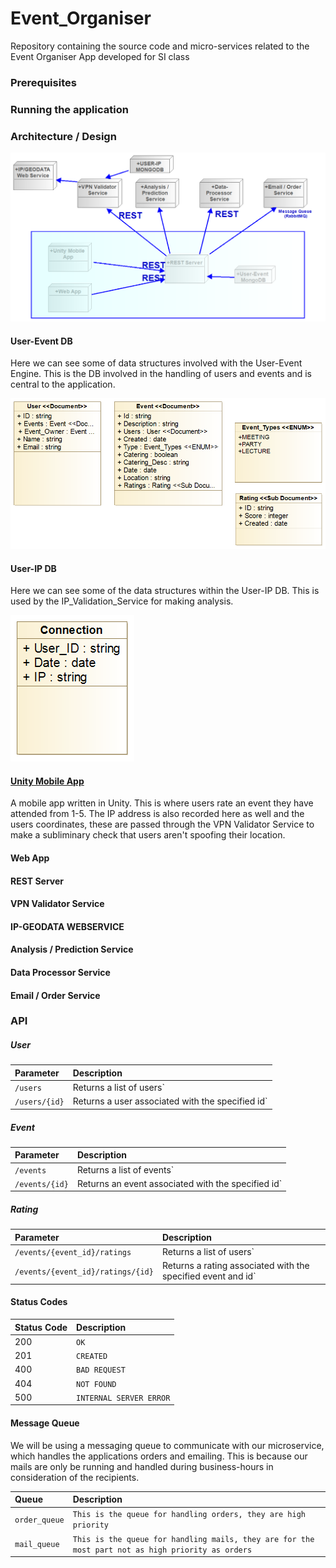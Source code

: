 # Event_Organiser
Repository containing the source code and micro-services related to the Event Organiser App developed for SI class

### Prerequisites
### Running the application
### Architecture / Design

![alt text](https://github.com/BananaHammocksCph/Event_Organiser/blob/master/img/Event_Organiser_Architecture.png "Architectural Overview of the Event_Organiser Application")

#### User-Event DB

Here we can see some of data structures involved with the User-Event Engine. 
This is the DB involved in the handling of users and events and is central to the application.

![alt text](https://github.com/BananaHammocksCph/Event_Organiser/blob/master/img/Engine_Class_Diagram.png "Class Diagram of User-Event DB")


#### User-IP DB

Here we can see some of the data structures within the User-IP DB. This is used by the IP_Validation_Service for making analysis.

![alt text](https://github.com/BananaHammocksCph/Event_Organiser/blob/master/img/User-IP-DB.png "Class Diagram of User-IP DB")

#### [Unity Mobile App](./master/Rating_Cl/)

A mobile app written in Unity. This is where users rate an event they have attended from 1-5. The IP address is also recorded here as well and the users coordinates, these are passed through the VPN Validator Service to make a subliminary check that users aren't spoofing their location. 

#### Web App
#### REST Server
#### VPN Validator Service
#### IP-GEODATA WEBSERVICE
#### Analysis / Prediction Service
#### Data Processor Service
#### Email / Order Service

### API

##### User 

| Parameter                    | Description                       |
|:----------------------------|:----------------------------------|
| `/users`      | Returns a list of users`|
| `/users/{id}`| Returns a user associated with the specified id` |

##### Event 

| Parameter                    | Description                       |
|:----------------------------|:----------------------------------|
| `/events`      | Returns a list of events`|
| `/events/{id}`| Returns an event associated with the specified id` |

##### Rating 

| Parameter                    | Description                       |
|:----------------------------|:----------------------------------|
| `/events/{event_id}/ratings`      | Returns a list of users`|
| `/events/{event_id}/ratings/{id}`| Returns a rating associated with the specified event and id` |


#### Status Codes

| Status Code | Description |
| :--- | :--- |
| 200 | `OK` |
| 201 | `CREATED` |
| 400 | `BAD REQUEST` |
| 404 | `NOT FOUND` |
| 500 | `INTERNAL SERVER ERROR` |

#### Message Queue

We will be using a messaging queue to communicate with our microservice, which handles the applications orders and emailing. This is because our mails are only be running and handled during business-hours in consideration of the recipients.

| Queue | Description |
| :--- | :--- |
| `order_queue` | `This is the queue for handling orders, they are high priority` |
| `mail_queue` | `This is the queue for handling mails, they are for the most part not as high priority as orders` |
